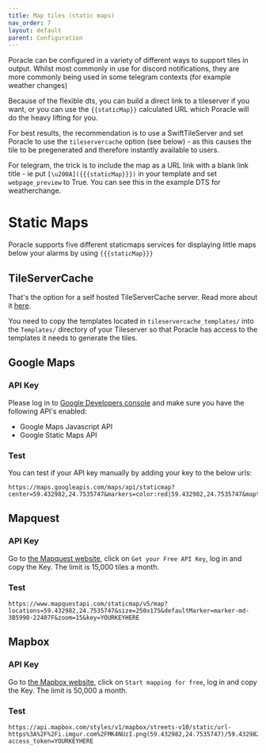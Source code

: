 ```yaml
---
title: Map tiles (static maps)
nav_order: 7
layout: default
parent: Configuration
---
```


Poracle can be configured in a variety of different ways to support
tiles in output.  Whilst most commonly in use for discord notifications,
they are more commonly being used in some telegram contexts
(for example weather changes)

Because of the flexible dts, you can build a direct link to a tileserver
if you want, or you can use the ``{{staticMap}}`` calculated URL
which Poracle will do the heavy lifting for you.

For best results, the recommendation is to use a SwiftTileServer and
set Poracle to use the `tileservercache` option (see below) - as this
causes the tile to be pregenerated and therefore instantly available
to users.  

For telegram, the trick is to include the map as a URL link with a blank
link title - ie put ``[\u200A]({{{staticMap}}})`` in your template and
set `webpage_preview` to True. You can see this in the example DTS for
weatherchange.

# Static Maps

Poracle supports five different staticmaps services for displaying little maps below your alarms by using `{{{staticMap}}}`

## TileServerCache

That's the option for a self hosted TileServerCache server. Read more about it [here](https://github.com/123FLO321/SwiftTileserverCache). 

You need to copy the templates located in `tileservercache_templates/` into the `Templates/` directory of your Tileserver so
that Poracle has access to the templates it needs to generate the tiles.


## Google Maps

### API Key

Please log in to [Google Developers console](https://console.developers.google.com/) and make sure you have the following API's enabled:  
   
* Google Maps Javascript API 
* Google Static Maps API  

### Test

You can test if your API key manually by adding your key to the below urls:  

```
https://maps.googleapis.com/maps/api/staticmap?center=59.432982,24.7535747&markers=color:red|59.432982,24.7535747&maptype=roadmap&zoom=15&size=250x175&key=YOURKEYHERE
```  

## Mapquest

### API Key

Go to [the Mapquest website](https://developer.mapquest.com/), click on `Get your Free API Key`, log in and copy the Key. The limit is 15,000 tiles a month.

### Test

```
https://www.mapquestapi.com/staticmap/v5/map?locations=59.432982,24.7535747&size=250x175&defaultMarker=marker-md-3B5998-22407F&zoom=15&key=YOURKEYHERE
```

## Mapbox

### API Key

Go to [the Mapbox website](https://www.mapbox.com/), click on `Start mapping for free`, log in and copy the Key. The limit is 50,000 a month.

### Test

```
https://api.mapbox.com/styles/v1/mapbox/streets-v10/static/url-https%3A%2F%2Fi.imgur.com%2FMK4NUzI.png(59.432982,24.7535747)/59.432982,24.7535747,15,0,0/250x175?access_token=YOURKEYHERE
```